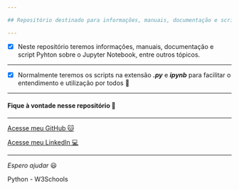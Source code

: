 ```yaml
---

## Repositório destinado para informações, manuais, documentação e script Pyhton sobre o Jupyter Notebook, entre outros tópicos.

---
```


- [x] Neste repositório teremos informações, manuais, documentação e script Pyhton sobre o Jupyter Notebook, entre outros tópicos.

---

- [x] Normalmente teremos os scripts na extensão _**.py**_ e _**ipynb**_ para facilitar o entendimento e utilização por todos :vulcan_salute:

---

#### Fique à vontade nesse repositório :vulcan_salute:

---

[Acesse meu GitHub :cat:](https://github.com/Phelipe-Sempreboni)

[Acesse meu LinkedIn :computer:](https://www.linkedin.com/in/luiz-phelipe-utiama-sempreboni-319902169/)

---

_Espero ajudar_ :smiley:


Python  - W3Schools
